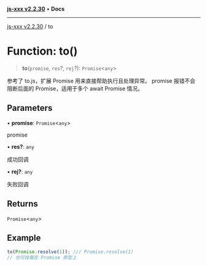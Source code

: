 [**js-xxx v2.2.30**](../README.md) • **Docs**

***

[js-xxx v2.2.30](../README.md) / to

# Function: to()

> **to**(`promise`, `res`?, `rej`?): `Promise`\<`any`\>

参考了 to.js，扩展 Promise 用来直接帮助执行且处理异常。
promise 报错不会阻断后面的 Promise，适用于多个 await Promise 情况。

## Parameters

• **promise**: `Promise`\<`any`\>

promise

• **res?**: `any`

成功回调

• **rej?**: `any`

失败回调

## Returns

`Promise`\<`any`\>

## Example

```ts
to(Promise.resolve(1)); /// Promise.resolve(1)
// 也可挂载在 Promise 原型上
```

